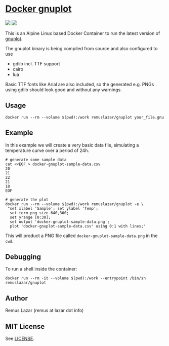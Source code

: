 # [Docker gnuplot](https://hub.docker.com/r/remuslazar/gnuplot/)
[![](https://images.microbadger.com/badges/image/remuslazar/gnuplot.svg)](https://microbadger.com/images/remuslazar/gnuplot "Docker Gnuplot Image Info") [![](https://images.microbadger.com/badges/version/remuslazar/gnuplot.svg)](https://microbadger.com/images/remuslazar/gnuplot "Docker Gnuplot Version Info")

This is an Alpine Linux based Docker Container to run the latest version of
[gnuplot](http://www.gnuplot.info).

The gnuplot binary is being compiled from source and also configured to use

* gdlib incl. TTF support
* cairo
* lua

Basic TTF fonts like Arial are also included, so the generated e.g. PNGs using
gdlib should look good and without any warnings.

## Usage

```
docker run --rm --volume $(pwd):/work remuslazar/gnuplot your_file.gnu
```

## Example

In this example we will create a very basic data file, simulating a temperature
curve over a period of 24h.

```
# generate some sample data
cat <<EOF > docker-gnuplot-sample-data.csv
20
21
22
21
18
EOF

# generate the plot
docker run --rm --volume $(pwd):/work remuslazar/gnuplot -e \
 "set xlabel 'Sample'; set ylabel 'Temp';
  set term png size 640,300;
  set yrange [0:30];
  set output 'docker-gnuplot-sample-data.png';
  plot 'docker-gnuplot-sample-data.csv' using 0:1 with lines;"
```

This will product a PNG file called `docker-gnuplot-sample-data.png` in the
`cwd`.

## Debugging

To run a shell inside the container:

```
docker run --rm -it --volume $(pwd):/work --entrypoint /bin/sh remuslazar/gnuplot
```

## Author

Remus Lazar (remus at lazar dot info)

## MIT License

See [LICENSE](LICENSE).
